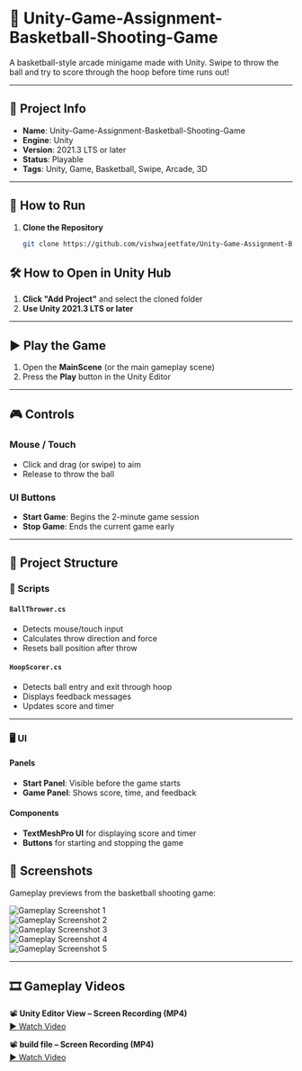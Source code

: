 # 🏀 Unity-Game-Assignment-Basketball-Shooting-Game

A basketball-style arcade minigame made with Unity. Swipe to throw the ball and try to score through the hoop before time runs out!

---

## 📌 Project Info

- **Name**: Unity-Game-Assignment-Basketball-Shooting-Game  
- **Engine**: Unity  
- **Version**: 2021.3 LTS or later  
- **Status**: Playable  
- **Tags**: Unity, Game, Basketball, Swipe, Arcade, 3D

---

## 🚀 How to Run

1. **Clone the Repository**  
   ```bash
   git clone https://github.com/vishwajeetfate/Unity-Game-Assignment-Basketball-Shooting-Game.git


## 🛠 How to Open in Unity Hub

1. **Click "Add Project"** and select the cloned folder  
2. **Use Unity 2021.3 LTS or later**

---

## ▶️ Play the Game

1. Open the **MainScene** (or the main gameplay scene)  
2. Press the **Play** button in the Unity Editor

---

## 🎮 Controls

### Mouse / Touch
- Click and drag (or swipe) to aim  
- Release to throw the ball

### UI Buttons
- **Start Game**: Begins the 2-minute game session  
- **Stop Game**: Ends the current game early

---

## 📁 Project Structure

### 🔧 Scripts

#### `BallThrower.cs`
- Detects mouse/touch input  
- Calculates throw direction and force  
- Resets ball position after throw

#### `HoopScorer.cs`
- Detects ball entry and exit through hoop  
- Displays feedback messages  
- Updates score and timer

---

### 🖥 UI

#### Panels
- **Start Panel**: Visible before the game starts  
- **Game Panel**: Shows score, time, and feedback

#### Components
- **TextMeshPro UI** for displaying score and timer  
- **Buttons** for starting and stopping the game


## 📸 Screenshots

Gameplay previews from the basketball shooting game:

![Gameplay Screenshot 1](ScreenShots/1.png)  
![Gameplay Screenshot 2](ScreenShots/2.png)  
![Gameplay Screenshot 3](ScreenShots/3.png)  
![Gameplay Screenshot 4](ScreenShots/4.png)  
![Gameplay Screenshot 5](ScreenShots/5.png)

---

## 🎞 Gameplay Videos

📽 **Unity Editor View – Screen Recording (MP4)**  
[▶️ Watch Video](ScreenShots/1.mp4)

📽 **build file – Screen Recording (MP4)**  
[▶️ Watch Video](ScreenShots/2.mp4)


